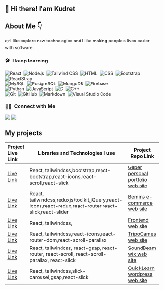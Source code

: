 

## 👋 Hi there! I'am Kudret <br>
## About Me :point_down:
:point_right:I like explore  new technologies and I like making people's lives easier with software.

### 🛠 &nbsp;I keep learning


![React](https://img.shields.io/badge/-React-05122A?style=flat&logo=react)&nbsp;
![Node.js](https://img.shields.io/badge/-Node.js-05122A?style=flat&logo=node.js)&nbsp;
![Tailwind CSS](https://img.shields.io/badge/-Tailwind_CSS-05122A?style=flat&logo=tailwind-css)&nbsp;
![HTML](https://img.shields.io/badge/-HTML5-05122A?style=flat&logo=html5)&nbsp;
![CSS](https://img.shields.io/badge/-CSS3-05122A?style=flat&logo=css3)&nbsp;
![Bootstrap](https://img.shields.io/badge/-Bootstrap-05122A?style=flat&logo=bootstrap)&nbsp;
![ReactStrap](https://img.shields.io/badge/-ReactStrap-05122A?style=flat&logo=bootstrap)&nbsp;\
![MySQL](https://img.shields.io/badge/-MySQL-05122A?style=flat&logo=mysql)&nbsp;
![PostgreSQL](https://img.shields.io/badge/-PostgreSQL-05122A?style=flat&logo=postgresql)&nbsp;
![MongoDB](https://img.shields.io/badge/-MongoDB-05122A?style=flat&logo=mongodb)&nbsp;
![Firebase](https://img.shields.io/badge/-Firebase-05122A?style=flat&logo=firebase)&nbsp;\
![Python](https://img.shields.io/badge/-Python-05122A?style=flat&logo=python)&nbsp;
![JavaScript](https://img.shields.io/badge/-JavaScript-05122A?style=flat&logo=javascript)&nbsp;
![C](https://img.shields.io/badge/-C-05122A?style=flat&logo=C&logoColor=A8B9CC)&nbsp;
![C++](https://img.shields.io/badge/-C++-05122A?style=flat&logo=C%2B%2B&logoColor=00599C)&nbsp;\
![Git](https://img.shields.io/badge/-Git-05122A?style=flat&logo=git)&nbsp;
![GitHub](https://img.shields.io/badge/-GitHub-05122A?style=flat&logo=github)&nbsp;
![Markdown](https://img.shields.io/badge/-Markdown-05122A?style=flat&logo=markdown)&nbsp;
![Visual Studio Code](https://img.shields.io/badge/-Visual%20Studio%20Code-05122A?style=flat&logo=visual-studio-code&logoColor=007ACC)&nbsp;

### 🤝🏻 &nbsp;Connect with Me

<p align="center">

<a href="https://www.linkedin.com/in/kudret-kirbiyik/"><img src="https://img.shields.io/badge/LinkedIn-0077B5?style=for-the-badge&logo=linkedin&logoColor=white"/></a>
<a href="mailto:kudretkrbyk@gmail.com"><img src="https://img.shields.io/badge/Gmail-D14836?style=for-the-badge&logo=gmail&logoColor=white"/></a>

</p>


## My projects
  Project Live Link       |Libraries and Technologies I use     | Project Repo Link   
:-------------------------|-------------------------|-------------------------
[Live Link](https://gilber.kudretkrbyk.com.tr/)|React, tailwindcss,bootstrap,react-bootstrap,react-icons,react-scroll,react-slick  | [Gilber personal portfolio web site ](https://github.com/kudretkrbyk/wordpressGilber)
[Live Link](https://bemins.kudretkrbyk.com.tr/)|React, tailwindcss,reduxjs/toolkit,jQuery,react-icons,react-redux,react-router,react-slick,react-slider | [Bemins e-commerce web site](https://github.com/kudretkrbyk/WordpressBemins)
[Live Link](https://analogwatch.kudretkrbyk.com.tr/)|React, tailwindcss,  | [Frontend web site ](https://github.com/kudretkrbyk/analogWatch)
[Live Link](https://tripogames.kudretkrbyk.com.tr/)|React, tailwindcss,react-icons,react-router-dom,react-scroll-parallax  | [TripoGames web site](https://github.com/kudretkrbyk/tripoGames)
[Live Link](https://soundbeam.kudretkrbyk.com.tr/)|React, tailwindcss, react-gsap, react-router, react-scroll, react-scroll-parallax, react-slick  | [SoundBeam wix web site](https://github.com/kudretkrbyk/sounBeamTemplateClone)
[Live Link](https://quicklearn.kudretkrbyk.com.tr/)|React, tailwindcss,slick-carousel,gsap,react-slick  | [QuickLearn wordpress web site](https://github.com/kudretkrbyk/quickLearnCloneReactWithTailwindCss)






